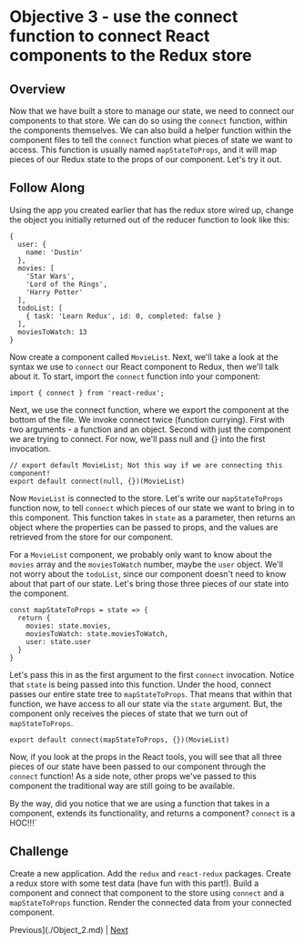 # Objective 3 - use the connect function to connect React components to the Redux store

##  Overview

Now that we have built a store to manage our state, we need to connect our components to that store. We can do so using the ```connect``` function, within the components themselves. We can also build a helper function within the component files to tell the ```connect``` function what pieces of state we want to access. This function is usually named ```mapStateToProps```, and it will map pieces of our Redux state to the props of our component. Let's try it out.

## Follow Along

Using the app you created earlier that has the redux store wired up, change the object you initially returned out of the reducer function to look like this:

```
{
  user: {
    name: 'Dustin'
  },
  movies: [
    'Star Wars',
    'Lord of the Rings',
    'Harry Potter'
  ],
  todoList: [
    { task: 'Learn Redux', id: 0, completed: false }
  ],
  moviesToWatch: 13
}

```

Now create a component called ```MovieList```. Next, we'll take a look at the syntax we use to ```connect``` our React component to Redux, then we'll talk about it. To start, import the ```connect``` function into your component:

```
import { connect } from 'react-redux';
```

Next, we use the connect function, where we export the component at the bottom of the file. We invoke connect twice (function currying). First with two arguments - a function and an object. Second with just the component we are trying to connect. For now, we'll pass null and {} into the first invocation.

```
// export default MovieList; Not this way if we are connecting this component!
export default connect(null, {})(MovieList)
```

Now ```MovieList``` is connected to the store. Let's write our ```mapStateToProps``` function now, to tell ```connect``` which pieces of our state we want to bring in to this component. This function takes in ```state``` as a parameter, then returns an object where the properties can be passed to props, and the values are retrieved from the store for our component.

For a ```MovieList``` component, we probably only want to know about the ```movies``` array and the ```moviesToWatch``` number, maybe the ```user``` object. We'll not worry about the ```todoList```, since our component doesn't need to know about that part of our state. Let's bring those three pieces of our state into the component.

```
const mapStateToProps = state => {
  return {
    movies: state.movies,
    moviesToWatch: state.moviesToWatch,
    user: state.user
  }
}
```

Let's pass this in as the first argument to the first ```connect``` invocation. Notice that ```state``` is being passed into this function. Under the hood, connect passes our entire state tree to ```mapStateToProps```. That means that within that function, we have access to all our state via the ```state``` argument. But, the component only receives the pieces of state that we turn out of ```mapStateToProps```.

```
export default connect(mapStateToProps, {})(MovieList)
```

Now, if you look at the props in the React tools, you will see that all three pieces of our state have been passed to our component through the ```connect``` function! As a side note, other props we've passed to this component the traditional way are still going to be available.

By the way, did you notice that we are using a function that takes in a component, extends its functionality, and returns a component? ```connect``` is a HOC!!!`


## Challenge

Create a new application. Add the ```redux``` and ```react-redux``` packages. Create a redux store with some test data (have fun with this part!). Build a component and connect that component to the store using ```connect``` and a ```mapStateToProps``` function. Render the connected data from your connected component.





Previous](./Object_2.md) | [Next](./Object_4.md)



